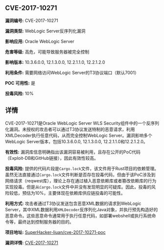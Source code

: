 ## CVE-2017-10271

**漏洞编号:** CVE-2017-10271

**漏洞类型:** WebLogic Server反序列化漏洞

**影响应用:** Oracle WebLogic Server

**危害等级:** 高危，可能导致服务器被完全控制

**影响版本:** 10.3.6.0.0, 12.1.3.0.0, 12.2.1.1.0, 12.2.1.2.0

**利用条件:** 需要网络访问WebLogic Server的T3协议端口（默认7001）

**POC 可用性:** 是

**投毒风险:** 10%

## 详情

CVE-2017-10271是Oracle WebLogic Server WLS Security组件中的一个反序列化漏洞。未授权的攻击者可以通过T3协议发送特制的恶意请求，利用XMLDecoder执行任意代码，从而完全控制WebLogic Server。漏洞影响多个WebLogic Server版本，包括10.3.6.0.0, 12.1.3.0.0, 12.2.1.1.0和12.2.1.2.0。 

**有效性:** 漏洞库信息明确指出该漏洞容易被利用，且存在公开的PoC代码（Exploit-DB和GitHub链接），因此有效性较高。

**投毒风险:**  提供的代码片段是`Cargo.lock`文件，该文件用于Rust项目的依赖管理。虽然无法直接通过`Cargo.lock`文件判断是否存在投毒代码，但由于该PoC涉及到网络请求（reqwest库），理论上存在通过植入恶意依赖库或者篡改依赖库的行为实现投毒。但是从`Cargo.lock`文件中并没有发现明显的可疑库。因此，投毒的风险较低，预估为10%，主要体现在依赖库供应链投毒的可能性。

**利用方式:** 攻击者通过T3协议发送包含恶意XML数据的请求到WebLogic Server，其中XML数据利用`XMLDecoder`反序列化Java对象，并执行预先构造好的恶意命令。这些恶意命令通常用于执行任意代码，如部署webshell或执行系统命令等，最终达到控制服务器的目的。

**项目地址:** [SuperHacker-liuan/cve-2017-10271-poc](https://github.com/SuperHacker-liuan/cve-2017-10271-poc)

**漏洞详情:** [CVE-2017-10271](https://nvd.nist.gov/vuln/detail/CVE-2017-10271)
